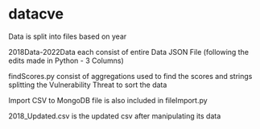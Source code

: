 # datacve
Data is split into files based on year

2018Data-2022Data each consist of entire Data JSON File (following the edits made in Python - 3 Columns)

findScores.py consist of aggregations used to find the scores and strings splitting the Vulnerability Threat to sort the data

Import CSV to MongoDB file is also included in fileImport.py 

2018_Updated.csv is the updated csv after manipulating its data
